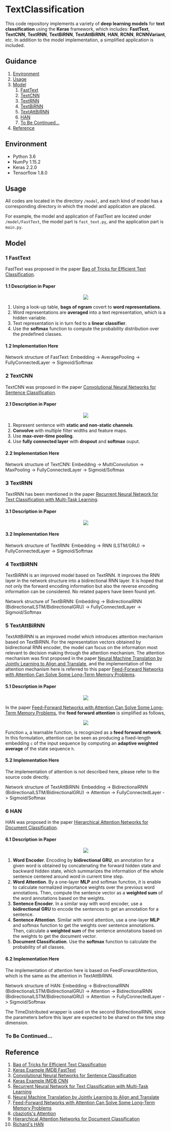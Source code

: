 # TextClassification

This code repository implements a variety of **deep learning models** for **text classification** using the **Keras** framework, which includes: **FastText**, **TextCNN**, **TextRNN**, **TextBiRNN**, **TextAttBiRNN**, **HAN**, **RCNN**, **RCNNVariant**, etc. In addition to the model implementation, a simplified application is included.

## Guidance

1. [Environment](#environment)
2. [Usage](#usage)
3. [Model](#model)
    1. [FastText](#1-fasttext)
    2. [TextCNN](#2-textcnn)
    3. [TextRNN](#3-textrnn)
    4. [TextBiRNN](#4-textbirnn)
    5. [TextAttBiRNN](#5-textattbirnn)
    6. [HAN](#6-han)
    999. [To Be Continued...](#to-be-continued)
4. [Reference](#reference)

## Environment

- Python 3.6
- NumPy 1.15.2
- Keras 2.2.0
- Tensorflow 1.8.0

## Usage

All codes are located in the directory ```/model```, and each kind of model has a corresponding directory in which the model and application are placed.

For example, the model and application of FastText are located under ```/model/FastText```, the model part is ```fast_text.py```, and the application part is ```main.py```.

## Model

### 1 FastText

FastText was proposed in the paper [Bag of Tricks for Efficient Text Classification](https://arxiv.org/pdf/1607.01759.pdf).

#### 1.1 Description in Paper

<p align="center">
	<img src="image/FastText.png">
</p>

1.	Using a look-up table, **bags of ngram** covert to **word representations**.
2.	Word representations are **averaged** into a text representation, which is a hidden variable.
3.	Text representation is in turn fed to a **linear classifier**.
4.	Use the **softmax** function to compute the probability distribution over the predefined classes.

#### 1.2 Implementation Here

Network structure of FastText: Embedding -> AveragePooling -> FullyConnectedLayer -> Sigmoid/Softmax

### 2 TextCNN

TextCNN was proposed in the paper [Convolutional Neural Networks for Sentence Classification](http://www.aclweb.org/anthology/D14-1181).

#### 2.1 Description in Paper

<p align="center">
	<img src="image/TextCNN.png">
</p>

1. Represent sentence with **static and non-static channels**.
2. **Convolve** with multiple filter widths and feature maps.
3. Use **max-over-time pooling**.
4. Use **fully connected layer** with **dropout** and **softmax** ouput.

#### 2.2 Implementation Here

Network structure of TextCNN: Embedding -> MultiConvolution -> MaxPooling -> FullyConnectedLayer -> Sigmoid/Softmax

### 3 TextRNN

TextRNN has been mentioned in the paper [Recurrent Neural Network for Text Classification with Multi-Task Learning](https://www.ijcai.org/Proceedings/16/Papers/408.pdf).

#### 3.1 Description in Paper

<p align="center">
	<img src="image/TextRNN.png">
</p>

#### 3.2 Implementation Here

Network structure of TextRNN: Embedding -> RNN (LSTM/GRU) -> FullyConnectedLayer -> Sigmoid/Softmax

### 4 TextBiRNN

TextBiRNN is an improved model based on TextRNN. It improves the RNN layer in the network structure into a bidirectional RNN layer. It is hoped that not only the forward encoding information but also the reverse encoding information can be considered. No related papers have been found yet.

Network structure of TextBiRNN: Embedding -> BidirectionalRNN (BidirectionalLSTM/BidirectionalGRU) -> FullyConnectedLayer -> Sigmoid/Softmax

### 5 TextAttBiRNN

TextAttBiRNN is an improved model which introduces attention mechanism based on TextBiRNN. For the representation vectors obtained by bidirectional RNN encoder, the model can focus on the information most relevant to decision making through the attention mechanism. The attention mechanism was first proposed in the paper [Neural Machine Translation by Jointly Learning to Align and Translate](https://arxiv.org/pdf/1409.0473.pdf), and the implementation of the attention mechanism here is referred to this paper [Feed-Forward Networks with Attention Can Solve Some Long-Term Memory Problems](https://arxiv.org/pdf/1512.08756.pdf).

#### 5.1 Description in Paper

<p align="center">
	<img src="image/FeedForwardAttention.png">
</p>

In the paper [Feed-Forward Networks with Attention Can Solve Some Long-Term Memory Problems](https://arxiv.org/pdf/1512.08756.pdf), the **feed forward attention** is simplified as follows,

<p align="center">
	<img src="image/FeedForwardAttetion_fomular.png">
</p>

Function `a`, a learnable function, is recognized as a **feed forward network**. In this formulation, attention can be seen as producing a fixed-length embedding `c` of the input sequence by computing an **adaptive weighted average** of the state sequence `h`.

#### 5.2 Implementation Here

The implementation of attention is not described here, please refer to the source code directly.

Network structure of TextAttBiRNN: Embedding -> BidirectionalRNN (BidirectionalLSTM/BidirectionalGRU) -> Attention -> FullyConnectedLayer -> Sigmoid/Softmax

### 6 HAN

HAN was proposed in the paper [Hierarchical Attention Networks for Document Classification](http://www.aclweb.org/anthology/N16-1174).

#### 6.1 Description in Paper

<p align="center">
	<img src="image/HAN.png">
</p>

1. **Word Encoder**. Encoding by **bidirectional GRU**, an annotation for a given word is obtained by concatenating the forward hidden state and backward hidden state, which summarizes the information of the whole sentence centered around word in current time step.
2. **Word Attention**. By a one-layer **MLP** and softmax function, it is enable to calculate normalized importance weights over the previous word annotations. Then, compute the sentence vector as a **weighted sum** of the word annotations based on the weights.
3. **Sentence Encoder**. In a similar way with word encoder, use a **bidirectional GRU** to encode the sentences to get an annotation for a sentence.
4. **Sentence Attention**. Similar with word attention, use a one-layer **MLP** and softmax function to get the weights over sentence annotations. Then, calculate a **weighted sum** of the sentence annotations based on the weights to get the document vector.
5. **Document Classification**. Use the **softmax** function to calculate the probability of all classes.

#### 6.2 Implementation Here

The implementation of attention here is based on FeedForwardAttention, which is the same as the attention in TextAttBiRNN.

Network structure of HAN: Embedding -> BidirectionalRNN (BidirectionalLSTM/BidirectionalGRU) -> Attention -> BidirectionalRNN (BidirectionalLSTM/BidirectionalGRU) -> Attention -> FullyConnectedLayer -> Sigmoid/Softmax

The TimeDistributed wrapper is used on the second BidirectionalRNN, since the parameters before this layer are expected to be shared on the time step dimension.

### To Be Continued...

## Reference

1. [Bag of Tricks for Efficient Text Classification](https://arxiv.org/pdf/1607.01759.pdf)
2. [Keras Example IMDB FastText](https://github.com/keras-team/keras/blob/master/examples/imdb_fasttext.py)
3. [Convolutional Neural Networks for Sentence Classification](http://www.aclweb.org/anthology/D14-1181)
4. [Keras Example IMDB CNN](https://github.com/keras-team/keras/blob/master/examples/imdb_cnn.py)
5. [Recurrent Neural Network for Text Classification with Multi-Task Learning](https://www.ijcai.org/Proceedings/16/Papers/408.pdf)
6. [Neural Machine Translation by Jointly Learning to Align and Translate](https://arxiv.org/pdf/1409.0473.pdf)
7. [Feed-Forward Networks with Attention Can Solve Some Long-Term Memory Problems](https://arxiv.org/pdf/1512.08756.pdf)
8. [cbaziotis's Attention](https://gist.github.com/cbaziotis/6428df359af27d58078ca5ed9792bd6d)
9. [Hierarchical Attention Networks for Document Classification](http://www.aclweb.org/anthology/N16-1174)
10. [Richard's HAN](https://richliao.github.io/supervised/classification/2016/12/26/textclassifier-HATN/)
